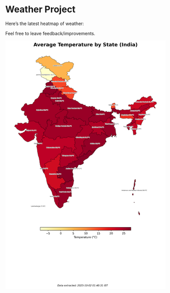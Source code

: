 # Weather Project

Here’s the latest heatmap of weather:

Feel free to leave feedback/improvements.

![India Heatmap](docs/assets/india_heatmap.png?v=DD8AB9)
